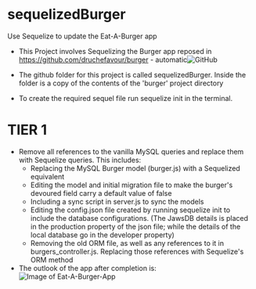 # sequelizedBurger
Use Sequelize to update the Eat-A-Burger app

* This Project involves Sequelizing the Burger app reposed in https://github.com/druchefavour/burger - automatic![GitHub](https://github.com/druchefavour/burger)

* The github folder for this project is called sequelizedBurger. Inside the folder is a copy of the contents of the 'burger' project directory 

* To create the required sequel file run sequelize init in the terminal.

# TIER 1

* Remove all references to the vanilla MySQL queries and replace them with Sequelize queries. This includes:
 	* Replacing the MySQL Burger model (burger.js) with a Sequelized equivalent
 	* Editing the model and initial migration file to make the burger's devoured field carry a default value of false
 	* Including a sync script in server.js to sync the models
 	* Editing the config.json file created by running sequelize init to include the database configurations. (The JawsDB details is placed in the production property of the json file; while the details of the local database go in the developer property)
 	* Removing the old ORM file, as well as any references to it in burgers_controller.js. Replacing those references with Sequelize's ORM method
* The outlook of the app after completion is:
![Image of Eat-A-Burger-App](https://github.com/druchefavour/sequelizedBurger/public/images/app_pic.png)
